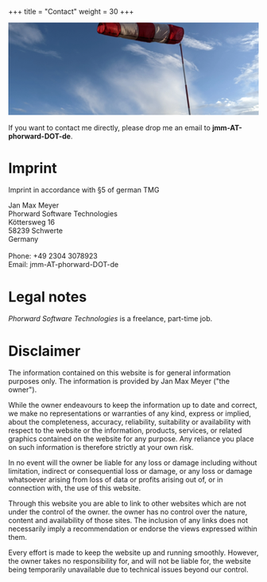 +++
title = "Contact"
weight = 30
+++

<img src="/windsock.webp" title="Windsock" alt="Picture of a windsock at Rheinermark airfield">

If you want to contact me directly, please drop me an email to **jmm-AT-phorward-DOT-de**.

# Imprint

Imprint in accordance with §5 of german TMG

Jan Max Meyer<br>
Phorward Software Technologies<br>
Köttersweg 16<br>
58239 Schwerte<br>
Germany<br>
<br>
Phone: +49 2304 3078923<br>
Email: jmm-AT-phorward-DOT-de

# Legal notes

*Phorward Software Technologies* is a freelance, part-time job.

# Disclaimer

The information contained on this website is for general information purposes only. The information is provided by Jan Max Meyer ("the owner").

While the owner endeavours to keep the information up to date and correct, we make no representations or warranties of any kind, express or implied, about the completeness, accuracy, reliability, suitability or availability with respect to the website or the information, products, services, or related graphics contained on the website for any purpose. Any reliance you place on such information is therefore strictly at your own risk.

In no event will the owner be liable for any loss or damage including without limitation, indirect or consequential loss or damage, or any loss or damage whatsoever arising from loss of data or profits arising out of, or in connection with, the use of this website.

Through this website you are able to link to other websites which are not under the control of the owner. the owner has no control over the nature, content and availability of those sites. The inclusion of any links does not necessarily imply a recommendation or endorse the views expressed within them.

Every effort is made to keep the website up and running smoothly. However, the owner takes no responsibility for, and will not be liable for, the website being temporarily unavailable due to technical issues beyond our control.
